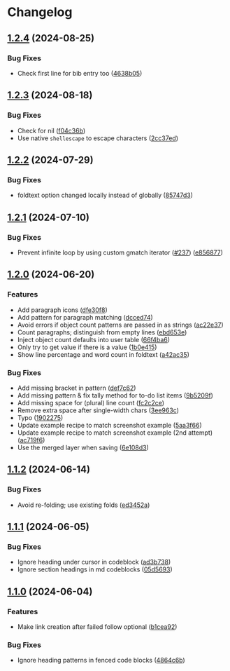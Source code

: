 # Changelog

## [1.2.4](https://github.com/jakewvincent/mkdnflow.nvim/compare/v1.2.3...v1.2.4) (2024-08-25)


### Bug Fixes

* Check first line for bib entry too ([4638b05](https://github.com/jakewvincent/mkdnflow.nvim/commit/4638b05c8ad7a54cffea1767d1f36c939394489d))

## [1.2.3](https://github.com/jakewvincent/mkdnflow.nvim/compare/v1.2.2...v1.2.3) (2024-08-18)


### Bug Fixes

* Check for nil ([f04c36b](https://github.com/jakewvincent/mkdnflow.nvim/commit/f04c36b499630d7aee58ff7470e35792661baed8))
* Use native `shellescape` to escape characters ([2cc37ed](https://github.com/jakewvincent/mkdnflow.nvim/commit/2cc37edbc0d36ad0447ab9d62244c13b0a228dc5))

## [1.2.2](https://github.com/jakewvincent/mkdnflow.nvim/compare/v1.2.1...v1.2.2) (2024-07-29)


### Bug Fixes

* foldtext option changed locally instead of globally ([85747d3](https://github.com/jakewvincent/mkdnflow.nvim/commit/85747d3da3fc2c8c076ee4edf7bd04553d053758))

## [1.2.1](https://github.com/jakewvincent/mkdnflow.nvim/compare/v1.2.0...v1.2.1) (2024-07-10)


### Bug Fixes

* Prevent infinite loop by using custom gmatch iterator ([#237](https://github.com/jakewvincent/mkdnflow.nvim/issues/237)) ([e856877](https://github.com/jakewvincent/mkdnflow.nvim/commit/e85687784a5549c59f5f90f2d2c324a8ce7f8d8b))

## [1.2.0](https://github.com/jakewvincent/mkdnflow.nvim/compare/v1.1.2...v1.2.0) (2024-06-20)


### Features

* Add paragraph icons ([dfe30f8](https://github.com/jakewvincent/mkdnflow.nvim/commit/dfe30f8ca91a47bc3de13bec5e2ca46932b3740d))
* Add pattern for paragraph matching ([dcced74](https://github.com/jakewvincent/mkdnflow.nvim/commit/dcced74adbeec79933ae75fc89c552a1338bf0ad))
* Avoid errors if object count patterns are passed in as strings ([ac22e37](https://github.com/jakewvincent/mkdnflow.nvim/commit/ac22e37b78302fd945c5a90d2127533dd009164c))
* Count paragraphs; distinguish from empty lines ([ebd653e](https://github.com/jakewvincent/mkdnflow.nvim/commit/ebd653e08fa55b3b2265e163901157fa9e70fce1))
* Inject object count defaults into user table ([66f4ba6](https://github.com/jakewvincent/mkdnflow.nvim/commit/66f4ba6f4760529090c52e99f5534314b8bfa2f5))
* Only try to get value if there is a value ([1b0e415](https://github.com/jakewvincent/mkdnflow.nvim/commit/1b0e415841ca7c4d6c433ca0954afe289ec43048))
* Show line percentage and word count in foldtext ([a42ac35](https://github.com/jakewvincent/mkdnflow.nvim/commit/a42ac35eeba8731bf87ff152cd47d4d11002390f))


### Bug Fixes

* Add missing bracket in pattern ([def7c62](https://github.com/jakewvincent/mkdnflow.nvim/commit/def7c6215cb494c32ea667c989864455b6cbb8fa))
* Add missing pattern & fix tally method for to-do list items ([9b5209f](https://github.com/jakewvincent/mkdnflow.nvim/commit/9b5209f95e31695d2f1fdca20685e996e0fa24dd))
* Add missing space for (plural) line count ([fc2c2ce](https://github.com/jakewvincent/mkdnflow.nvim/commit/fc2c2ce63e04db06c67118a0270698e54ff0268e))
* Remove extra space after single-width chars ([3ee963c](https://github.com/jakewvincent/mkdnflow.nvim/commit/3ee963cf5ab38b78b3c2ffa6e66480dd92434a7c))
* Typo ([1902275](https://github.com/jakewvincent/mkdnflow.nvim/commit/1902275e56975960f9e2e865f576ca3d99aab750))
* Update example recipe to match screenshot example ([5aa3f66](https://github.com/jakewvincent/mkdnflow.nvim/commit/5aa3f66384e7b6182df99adbd48b42a5e554b19b))
* Update example recipe to match screenshot example (2nd attempt) ([ac719f6](https://github.com/jakewvincent/mkdnflow.nvim/commit/ac719f688de6f8307fc82eebe4d0672312f438f8))
* Use the merged layer when saving ([6e108d3](https://github.com/jakewvincent/mkdnflow.nvim/commit/6e108d33090f0069e4e89442bca492e3cf315c85))

## [1.1.2](https://github.com/jakewvincent/mkdnflow.nvim/compare/v1.1.1...v1.1.2) (2024-06-14)


### Bug Fixes

* Avoid re-folding; use existing folds ([ed3452a](https://github.com/jakewvincent/mkdnflow.nvim/commit/ed3452a8c1b2f724b82dc6138a0fd71a8fc0683a))

## [1.1.1](https://github.com/jakewvincent/mkdnflow.nvim/compare/v1.1.0...v1.1.1) (2024-06-05)


### Bug Fixes

* Ignore heading under cursor in codeblock ([ad3b738](https://github.com/jakewvincent/mkdnflow.nvim/commit/ad3b73874c8c4b5f04d9c87b8303a0f776178344))
* Ignore section headings in md codeblocks ([05d5693](https://github.com/jakewvincent/mkdnflow.nvim/commit/05d569319241c7addcc5748c4800141dda18c559))

## [1.1.0](https://github.com/jakewvincent/mkdnflow.nvim/compare/v1.0.0...v1.1.0) (2024-06-04)


### Features

* Make link creation after failed follow optional ([b1cea92](https://github.com/jakewvincent/mkdnflow.nvim/commit/b1cea92882ea42e2c64219e8f5b6215f8e22306a))


### Bug Fixes

* Ignore heading patterns in fenced code blocks ([4864c6b](https://github.com/jakewvincent/mkdnflow.nvim/commit/4864c6ba1a6f8d4e20d0ac8370931c49c24c6625))
